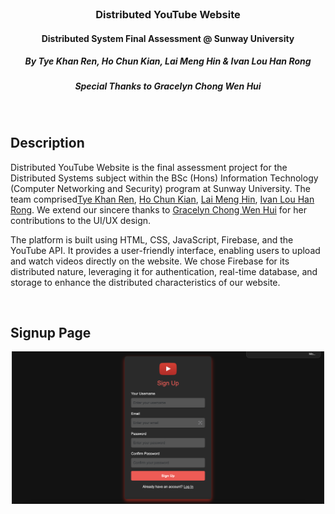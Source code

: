 <br>

<div align="center">
  <h3 align="center">Distributed YouTube Website</h3>
  <h4>Distributed System Final Assessment @ Sunway University</h5>
	 <h5>By Tye Khan Ren, Ho Chun Kian, Lai Meng Hin & Ivan Lou Han Rong</h5>
		<h5>Special Thanks to Gracelyn Chong Wen Hui</h5>


</div>

<br>

## Description
Distributed YouTube Website is the final assessment project for the Distributed Systems subject within the BSc (Hons) Information Technology (Computer Networking and Security) program at Sunway University. The team comprised<a href="https://github.com/khanren">Tye Khan Ren</a>, <a href="https://github.com/bawskii">Ho Chun Kian</a>, <a href="https://github.com/auscalai">Lai Meng Hin</a>, <a href="https://github.com/IvanLHR">Ivan Lou Han Rong</a>. We extend our sincere thanks to <a href="https://github.com/cwhui1001">Gracelyn Chong Wen Hui</a> for her contributions to the UI/UX design. 

The platform is built using HTML, CSS, JavaScript, Firebase, and the YouTube API. It provides a user-friendly interface, enabling users to upload and watch videos directly on the website. We chose Firebase for its distributed nature, leveraging it for authentication, real-time database, and storage to enhance the distributed characteristics of our website.

<br>

## Signup Page
<div align="center">
  <img src="Distributed_Sysem_Final_Assessment_Screenshot/Signup_page.png" style="width:500px;" alt="Signup Page">
</div>
<br>